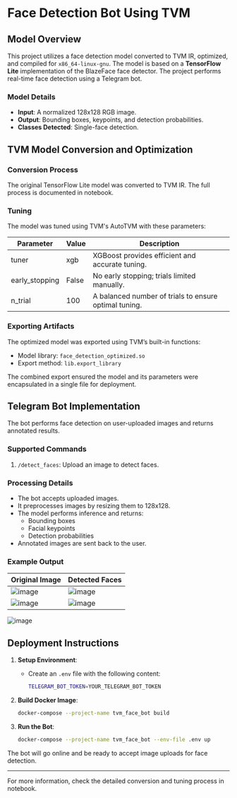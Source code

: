 # Face Detection Bot Using TVM

## Model Overview

This project utilizes a face detection model converted to TVM IR, optimized, and compiled for `x86_64-linux-gnu`. The model is based on a **TensorFlow Lite** implementation of the BlazeFace face detector. The project performs real-time face detection using a Telegram bot.

### Model Details

- **Input**: A normalized 128x128 RGB image.
- **Output**: Bounding boxes, keypoints, and detection probabilities.
- **Classes Detected**: Single-face detection.

## TVM Model Conversion and Optimization

### Conversion Process
The original TensorFlow Lite model was converted to TVM IR. The full process is documented in notebook.

### Tuning
The model was tuned using TVM's AutoTVM with these parameters:

| Parameter      | Value | Description                                               |
|----------------|-------|-----------------------------------------------------------|
| tuner          | xgb   | XGBoost provides efficient and accurate tuning.          |
| early_stopping | False | No early stopping; trials limited manually.               |
| n_trial        | 100   | A balanced number of trials to ensure optimal tuning.     |

### Exporting Artifacts

The optimized model was exported using TVM’s built-in functions:

- Model library: `face_detection_optimized.so`
- Export method: `lib.export_library`

The combined export ensured the model and its parameters were encapsulated in a single file for deployment.

## Telegram Bot Implementation

The bot performs face detection on user-uploaded images and returns annotated results.

### Supported Commands

1. `/detect_faces`: Upload an image to detect faces.

### Processing Details

- The bot accepts uploaded images.
- It preprocesses images by resizing them to 128x128.
- The model performs inference and returns:
  - Bounding boxes
  - Facial keypoints
  - Detection probabilities
- Annotated images are sent back to the user.

### Example Output

| Original Image | Detected Faces |
|----------------|-----------------|
| ![image](https://github.com/user-attachments/assets/edbd2dec-13cf-4cbe-b57a-3ce57b5b7ca4) | ![image](https://github.com/user-attachments/assets/15c322ab-4c2e-4f5a-84b3-befa2d713e7b) |
| ![image](https://github.com/user-attachments/assets/535a7826-b662-4483-9a6c-05d590fc6098) | ![image](https://github.com/user-attachments/assets/3c211cb1-56c1-4297-891a-7c7201af3e1d) |

![image](https://github.com/user-attachments/assets/96e76157-b165-42c9-a9c9-7ac014668586)


## Deployment Instructions

1. **Setup Environment**:
   - Create an `.env` file with the following content:
     ```bash
     TELEGRAM_BOT_TOKEN=YOUR_TELEGRAM_BOT_TOKEN
     ```

2. **Build Docker Image**:
   ```bash
   docker-compose --project-name tvm_face_bot build
   ```

3. **Run the Bot**:
   ```bash
   docker-compose --project-name tvm_face_bot --env-file .env up
   ```

The bot will go online and be ready to accept image uploads for face detection.

---

For more information, check the detailed conversion and tuning process in notebook.

